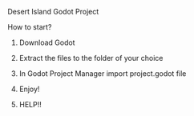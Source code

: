 Desert Island Godot Project 

How to start?
1. Download Godot
2. Extract the files to the folder of your choice
3. In Godot Project Manager import project.godot file
4. Enjoy!



5. HELP!!
